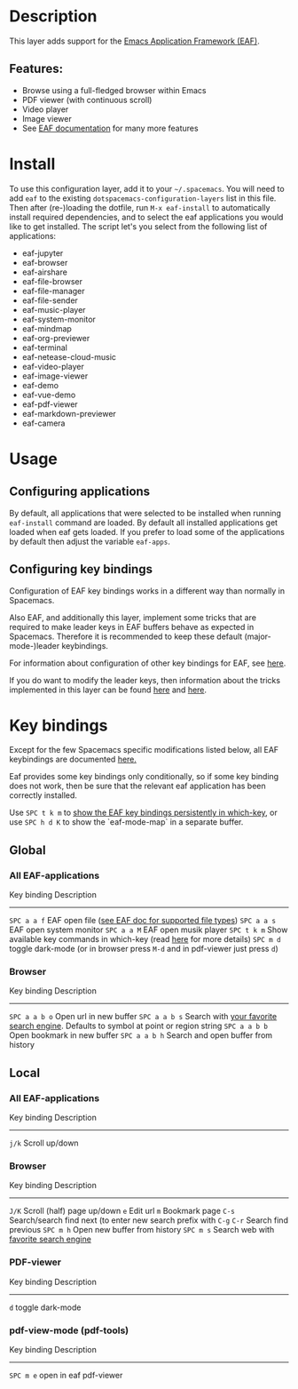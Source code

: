 Description
===========

This layer adds support for the [Emacs Application Framework
(EAF)](https://github.com/emacs-eaf/emacs-application-framework).

Features:
---------

-   Browse using a full-fledged browser within Emacs
-   PDF viewer (with continuous scroll)
-   Video player
-   Image viewer
-   See [EAF
    documentation](https://github.com/emacs-eaf/emacs-application-framework#launch-eaf-applications)
    for many more features

Install
=======

To use this configuration layer, add it to your `~/.spacemacs`. You will
need to add `eaf` to the existing `dotspacemacs-configuration-layers`
list in this file. Then after (re-)loading the dotfile, run
`M-x eaf-install` to automatically install required dependencies, and to
select the eaf applications you would like to get installed. The script
let\'s you select from the following list of applications:

-   eaf-jupyter
-   eaf-browser
-   eaf-airshare
-   eaf-file-browser
-   eaf-file-manager
-   eaf-file-sender
-   eaf-music-player
-   eaf-system-monitor
-   eaf-mindmap
-   eaf-org-previewer
-   eaf-terminal
-   eaf-netease-cloud-music
-   eaf-video-player
-   eaf-image-viewer
-   eaf-demo
-   eaf-vue-demo
-   eaf-pdf-viewer
-   eaf-markdown-previewer
-   eaf-camera

Usage
=====

Configuring applications
------------------------

By default, all applications that were selected to be installed when
running `eaf-install` command are loaded. By default all installed
applications get loaded when eaf gets loaded. If you prefer to load some
of the applications by default then adjust the variable `eaf-apps`.

Configuring key bindings
------------------------

Configuration of EAF key bindings works in a different way than normally
in Spacemacs.

Also EAF, and additionally this layer, implement some tricks that are
required to make leader keys in EAF buffers behave as expected in
Spacemacs. Therefore it is recommended to keep these default
(major-mode-)leader keybindings.

For information about configuration of other key bindings for EAF, see
[here](https://github.com/emacs-eaf/emacs-application-framework/wiki/Keybindings).

If you do want to modify the leader keys, then information about the
tricks implemented in this layer can be found
[here](https://github.com/emacs-eaf/emacs-application-framework/issues/498)
and
[here](https://github.com/emacs-eaf/emacs-application-framework/pull/500).

Key bindings
============

Except for the few Spacemacs specific modifications listed below, all
EAF keybindings are documented
[here.](https://github.com/emacs-eaf/emacs-application-framework/wiki/Keybindings)

Eaf provides some key bindings only conditionally, so if some key
binding does not work, then be sure that the relevant eaf application
has been correctly installed.

Use `SPC t k m` to [show the EAF key bindings persistently in
which-key](https://develop.spacemacs.org/doc/DOCUMENTATION.html#which-key-persistent),
or use `SPC h d K` to show the \`eaf-mode-map\` in a separate buffer.

Global
------

### All EAF-applications

  Key binding   Description
  ------------- ------------------------------------------------------------------------------------------------------------------------------------------
  `SPC a a f`   EAF open file ([see EAF doc for supported file types](https://github.com/emacs-eaf/emacs-application-framework#launch-eaf-applications))
  `SPC a a s`   EAF open system monitor
  `SPC a a M`   EAF open musik player
  `SPC t k m`   Show available key commands in which-key (read [here](https://develop.spacemacs.org/doc/DOCUMENTATION.html#which-key) for more details)
  `SPC m d`     toggle dark-mode (or in browser press `M-d` and in pdf-viewer just press `d`)

### Browser

  Key binding     Description
  --------------- --------------------------------------------------------------------------------------------------------------------------------------------------------------------------------------------
  `SPC a a b o`   Open url in new buffer
  `SPC a a b s`   Search with [your favorite search engine](https://github.com/emacs-eaf/emacs-application-framework/wiki/Customization#default-search-engine). Defaults to symbol at point or region string
  `SPC a a b b`   Open bookmark in new buffer
  `SPC a a b h`   Search and open buffer from history

Local
-----

### All EAF-applications

  Key binding   Description
  ------------- ----------------
  `j/k`         Scroll up/down

### Browser

  Key binding   Description
  ------------- ---------------------------------------------------------------------------------------------------------------------------------------------
  `J/K`         Scroll (half) page up/down
  `e`           Edit url
  `m`           Bookmark page
  `C-s`         Search/search find next (to enter new search prefix with `C-g`
  `C-r`         Search find previous
  `SPC m h`     Open new buffer from history
  `SPC m s`     Search web with [favorite search engine](https://github.com/emacs-eaf/emacs-application-framework/wiki/Customization#default-search-engine)

### PDF-viewer

  Key binding   Description
  ------------- ------------------
  `d`           toggle dark-mode

### pdf-view-mode (pdf-tools)

  Key binding   Description
  ------------- ------------------------
  `SPC m e`     open in eaf pdf-viewer
